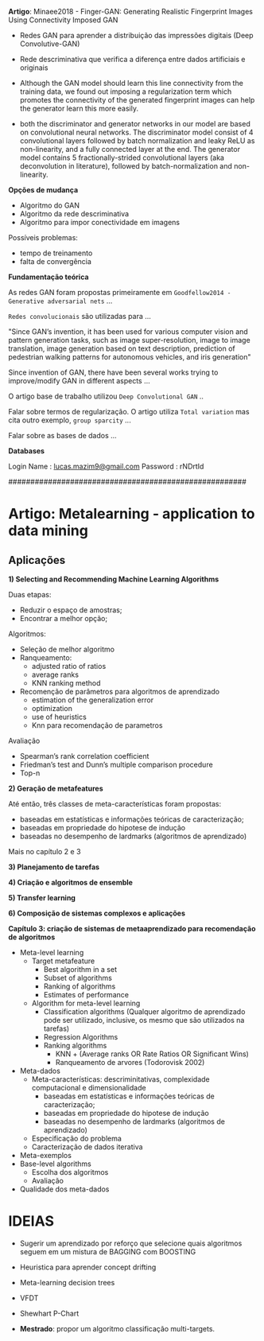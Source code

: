 __Artigo__: Minaee2018 - Finger-GAN: Generating Realistic Fingerprint Images Using Connectivity Imposed GAN

- Redes GAN para aprender a distribuição das impressões digitais (Deep Convolutive-GAN)
- Rede descriminativa que verifica a diferença entre dados artificiais e originais

- Although the GAN model should learn this line connectivity from the training data, we found out imposing a regularization term which promotes the connectivity of the generated fingerprint images can help the generator learn this more easily.

- both the discriminator and generator networks in our model are based on convolutional neural networks. The discriminator model consist of 4 convolutional layers followed by batch normalization and leaky ReLU as non-linearity, and a fully connected layer at the end. The generator model contains 5 fractionally-strided convolutional layers (aka deconvolution in literature), followed by batch-normalization and non-linearity.


__Opções de mudança__

- Algoritmo do GAN
- Algoritmo da rede descriminativa
- Algoritmo para impor conectividade em imagens

Possíveis problemas:
- tempo de treinamento
- falta de convergência

__Fundamentação teórica__


As redes GAN foram propostas primeiramente em `Goodfellow2014 - Generative adversarial nets` ...

`Redes convolucionais` são utilizadas para ...

"Since GAN’s invention, it has been used for various computer vision and pattern generation tasks, such as image super-resolution, image to image translation, image generation based on text description, prediction of pedestrian walking patterns for autonomous vehicles, and iris generation"

Since invention of GAN, there have been several works trying to improve/modify GAN in different aspects ...

O artigo base de trabalho utilizou `Deep Convolutional GAN` ..

Falar sobre termos de regularização. O artigo utiliza `Total variation` mas cita outro exemplo, `group sparcity` ...

Falar sobre as bases de dados ...


__Databases__

Login Name : lucas.mazim9@gmail.com
Password : rNDrtId

######################################################



# __Artigo__: Metalearning - application to data mining

## Aplicações

__1) Selecting and Recommending Machine Learning Algorithms__

Duas etapas:
- Reduzir o espaço de amostras;
- Encontrar a melhor opção;

Algoritmos:
- Seleção de melhor algoritmo
- Ranqueamento:
    - adjusted ratio of ratios
    - average ranks
    - KNN ranking method
- Recomenção de parâmetros para algoritmos de aprendizado
    - estimation of the generalization error
    - optimization
    - use of heuristics
    - Knn para recomendação de parametros

Avaliação
- Spearman’s rank correlation coefficient 
- Friedman’s test and Dunn’s multiple comparison procedure
- Top-n

__2) Geração de metafeatures__

Até então, três classes de meta-características foram propostas:
- baseadas em estatísticas e informações teóricas de caracterização;
- baseadas em propriedade do hipotese de indução
- baseadas no desempenho de lardmarks (algoritmos de aprendizado)

Mais no capítulo 2 e 3

__3) Planejamento de tarefas__

__4) Criação e algoritmos de ensemble__

__5) Transfer learning__

__6) Composição de sistemas complexos e aplicações__


__Capítulo 3: criação de sistemas de metaaprendizado para recomendação de algoritmos__

- Meta-level learning
    * Target metafeature
      - Best algorithm in a set
      - Subset of algorithms
      - Ranking of algorithms
      - Estimates of performance
    * Algorithm for meta-level learning
      - Classification algorithms (Qualquer algoritmo de aprendizado pode ser utilizado, inclusive, os mesmo que são utilizados na tarefas)
      - Regression Algorithms
      - Ranking algorithms
        - KNN + (Average ranks OR Rate Ratios OR Significant Wins)
        - Ranqueamento de arvores (Todorovisk 2002)
- Meta-dados
    * Meta-características: descriminitativas, complexidade computacional e dimensionalidade
      - baseadas em estatísticas e informações teóricas de caracterização;
      - baseadas em propriedade do hipotese de indução
      - baseadas no desempenho de lardmarks (algoritmos de aprendizado)
    * Especificação do problema
    * Caracterização de dados iterativa
- Meta-exemplos
- Base-level algorithms
    * Escolha dos algoritmos
    * Avaliação
- Qualidade dos meta-dados






# IDEIAS

- Sugerir um aprendizado por reforço que selecione quais algoritmos seguem em um mistura de BAGGING com BOOSTING
- Heuristica para aprender concept drifting
- Meta-learning decision trees
- VFDT
- Shewhart P-Chart


- __Mestrado__: propor um algoritmo classificação multi-targets.






